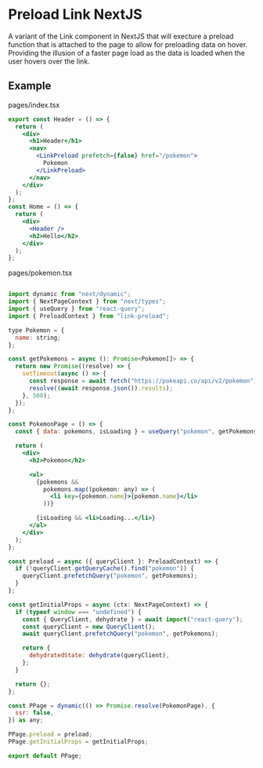 # Preload Link NextJS

A variant of the Link component in NextJS that will execture a preload function that is attached to the page to allow for preloading data on hover. Providing the illusion of a faster page load as the data is loaded when the user hovers over the link.

## Example

pages/index.tsx
```jsx
export const Header = () => {
  return (
    <div>
      <h1>Header</h1>
      <nav>
        <LinkPreload prefetch={false} href="/pokemon">
          Pokemon
        </LinkPreload>
      </nav>
    </div>
  );
};
const Home = () => {
  return (
    <div>
      <Header />
      <h2>Hello</h2>
    </div>
  );
};
```

pages/pokemon.tsx
```jsx

import dynamic from "next/dynamic";
import { NextPageContext } from "next/types";
import { useQuery } from "react-query";
import { PreloadContext } from "link-preload";

type Pokemon = {
  name: string;
};

const getPokemons = async (): Promise<Pokemon[]> => {
  return new Promise((resolve) => {
    setTimeout(async () => {
      const response = await fetch("https://pokeapi.co/api/v2/pokemon");
      resolve((await response.json()).results);
    }, 500);
  });
};

const PokemonPage = () => {
  const { data: pokemons, isLoading } = useQuery("pokemon", getPokemons);

  return (
    <div>
      <h2>Pokemon</h2>

      <ul>
        {pokemons &&
          pokemons.map((pokemon: any) => (
            <li key={pokemon.name}>{pokemon.name}</li>
          ))}

        {isLoading && <li>Loading...</li>}
      </ul>
    </div>
  );
};

const preload = async ({ queryClient }: PreloadContext) => {
  if (!queryClient.getQueryCache().find("pokemon")) {
    queryClient.prefetchQuery("pokemon", getPokemons);
  }
};

const getInitialProps = async (ctx: NextPageContext) => {
  if (typeof window === "undefined") {
    const { QueryClient, dehydrate } = await import("react-query");
    const queryClient = new QueryClient();
    await queryClient.prefetchQuery("pokemon", getPokemons);

    return {
      dehydratedState: dehydrate(queryClient),
    };
  }

  return {};
};

const PPage = dynamic(() => Promise.resolve(PokemonPage), {
  ssr: false,
}) as any;

PPage.preload = preload;
PPage.getInitialProps = getInitialProps;

export default PPage;
```
